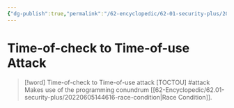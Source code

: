 ```yaml
---
{"dg-publish":true,"permalink":"/62-encyclopedic/62-01-security-plus/20220605144758-time-of-check-to-time-of-use-attack/","dgHomeLink":true,"dgPassFrontmatter":false}
---
```



# Time-of-check to Time-of-use Attack

>[!word] Time-of-check to Time-of-use attack [TOCTOU] #attack
> Makes use of the programming conundrum [[62-Encyclopedic/62.01-security-plus/20220605144616-race-condition|Race Condition]]. 
